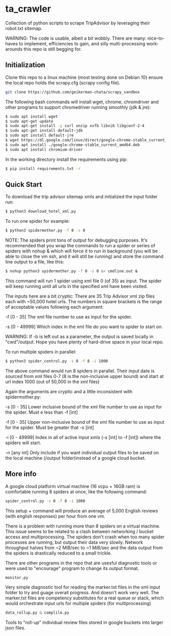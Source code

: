 # ta_crawler

Collection of python scripts to scrape TripAdvisor by leveraging their robot.txt sitemap. 

WARNING: The code is usable, albeit a bit wobbly. There are many: nice-to-haves to implement, efficiencies to gain, and silly multi-processing work-arounds this repo is still begging for.    

## Initialization

Clone this repo to a linux machine (most testing done on Debian 10) ensure the local repo holds the scrapy.cfg (scrapy config file).
```bash 
git clone https://github.com/geikerman-chata/scrapy_sandbox
```

The following bash commands will install wget, chrome, chromdriver and other programs to support chromedriver running smoothly (jdk & jre):
```bash 
$ sudo apt install wget
$ sudo apt-get update
$ sudo apt-get install -y curl unzip xvfb libxi6 libgconf-2-4
$ sudo apt-get install default-jdk 
$ sudo apt install default-jre
$ wget https://dl.google.com/linux/direct/google-chrome-stable_current_amd64.deb
$ sudo apt install ./google-chrome-stable_current_amd64.deb
$ sudo apt install chromium-driver
```

In the working directory install the requirements using pip:
```bash 
$ pip install requirements.txt -r
```

## Quick Start

To download the trip advisor sitemap xmls and initialized the input folder run:
```bash
$ python3 download_hotel_xml.py
```
To run one spider for example:
```bash
$ python3 spidermother.py -f 0 -s 0 
```

NOTE: The spiders print tons of output for debugging purposes. It's recommended that you wrap the commands to run a spider or series of spiders with nohup & which will force it to run in background (you will be able to close the vm ssh, and it will still be running) and store the command line output to a file, like this:

```bash
$ nohup python3 spidermother.py -f 0 -s 0 &> cmdline.out &
```

This command will run 1 spider using xml file 0 (of 35) as input. The spider will keep running until all urls in the specified xml have been visited. 

The inputs here are a bit cryptic: 
There are 35 Trip Advisor xml zip files each with ~50,000 hotel urls.  The numbers in square brackets is the range of acceptable values following each argument:

-f [0 - 35] The xml file number to use as input for the spider. 

-s [0 - 49999] Which index in the xml file do you want to spider to start on.


WARNING:
 If -b is left out as a parameter, the output is saved locally in "cwd"/output. 
Hope you have plenty of hard-drive space in your local repo. 

To run multiple spiders in parallel:
```bash
$ python3 spider_control.py -s 0 -f 8 -i 1000
```
The above command would run 8 spiders in parallel. Their input date is sourced from xml files 0-7 (8 is the non-inclusive upper bound) and start at url index 1000 (out of 50,000 in the xml files)

Again the arguments are cryptic and a little inconsistent with spidermother.py:

-s [0 - 35]
Lower inclusive bound of the xml file number to use as input for the spider. Must e less than -f [int]

-f [0 - 35] Upper non-inclusive bound of the xml file number to use as input for the spider. Must be greater that -s [int]

-i [0 - 49999] Index in all of active input xmls (-s [int] to -f [int]) where the spiders will start. 

-n [any int] Only include if you want individual output files to be saved on the local machine (/output folder)instead of a google cloud bucket. 


## More info

A google cloud platform virtual machine (16 vcpu + 16GB ram) is comfortable running 8 spiders at once, like the following command:
```bash 
spider_control.py -s 0 -f 8 -i 1000
``` 
This setup + command will produce an average of 5,000 English reviews (with english responses) per hour from one vm.

There is a problem with running more than 8 spiders on a virtual machine. This issue seems to be related to a clash between networking / bucket access and multiprocessing.
The spiders don't crash when too many spider processes are running, but output their data very slowly. Network throughput halves from ~2 MiB/sec to ~1 MiB/sec and the data output from the spiders is drastically reduced to a small trickle.

There are other programs in the repo that are usesful diagnostic tools or were used to "encourage" program to change its output format. 
```python
monitor.py 
```
Very simple diagnostic tool for reading the marker.txt files in the xml input folder to try and guage overall progress. And doesn't work very well.
The marker.txt files are competency substitutes for a real queue or stack, which would orchestrate input urls for multiple spiders (for multiprocessing)
 ```python            
data_rollup.py & complile.py
```
Tools to "roll-up" individual review files stored in google buckets into larger json files. 



